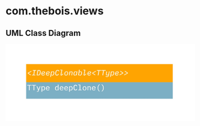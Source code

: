 # com.thebois.views

## UML Class Diagram

![com.thebois.abstractions](./../../../../../../documents/diagrams/com.thebois.abstractions.jpg "com.thebois.abstractions")
